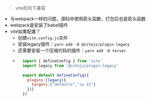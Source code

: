 >vite的向下兼容
* 与webpack一样的问题，源码中使用箭头函数，打包后也是箭头函数
* webpack是安装了babel插件
* vite如果配置？
  * 创建`vite.config.js`文件
  * 安装legacy插件：`yarn add -D @vitejs/plugin-legacy`
  * 还需要安装一个压缩代码的插件：`yarn add -D terser`
  * ```javascript
      import { defineConfig } from 'vite'
      import legacy from '@vitejs/plugin-legacy'
      
      export default defineConfig({
        plugins:[legacy({
          targets:["defaults","ie 11"]
        })]
      })
    ```